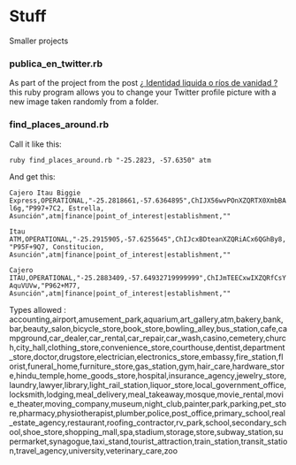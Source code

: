 # Stuff
Smaller projects

### publica_en_twitter.rb
As part of the project from the post [¿ Identidad liquida o ríos de vanidad ?](https://roberdam.com/riosdevanidad.html) this ruby program allows you to change your Twitter profile picture with a new image taken randomly from a folder.

### find_places_around.rb
Call it like this:  

`ruby find_places_around.rb "-25.2823, -57.6350" atm`  

And get this:

`Cajero Itau Biggie Express,OPERATIONAL,"-25.2818661,-57.6364895",ChIJX56wvPOnXZQRTX0XmbBAl6g,"P997+7C2, Estrella, Asunción",atm|finance|point_of_interest|establishment,""`

`Itau ATM,OPERATIONAL,"-25.2915905,-57.6255645",ChIJcxBDteanXZQRiACx6QGhBy8,"P95F+9Q7, Constitucion, Asunción",atm|finance|point_of_interest|establishment,""`

`Cajero ITAU,OPERATIONAL,"-25.2883409,-57.64932719999999",ChIJmTEECxwIXZQRfCsYAquVUVw,"P962+M77, Asunción",atm|finance|point_of_interest|establishment,""`

Types allowed :
accounting,airport,amusement_park,aquarium,art_gallery,atm,bakery,bank,bar,beauty_salon,bicycle_store,book_store,bowling_alley,bus_station,cafe,campground,car_dealer,car_rental,car_repair,car_wash,casino,cemetery,church,city_hall,clothing_store,convenience_store,courthouse,dentist,department_store,doctor,drugstore,electrician,electronics_store,embassy,fire_station,florist,funeral_home,furniture_store,gas_station,gym,hair_care,hardware_store,hindu_temple,home_goods_store,hospital,insurance_agency,jewelry_store,laundry,lawyer,library,light_rail_station,liquor_store,local_government_office,locksmith,lodging,meal_delivery,meal_takeaway,mosque,movie_rental,movie_theater,moving_company,museum,night_club,painter,park,parking,pet_store,pharmacy,physiotherapist,plumber,police,post_office,primary_school,real_estate_agency,restaurant,roofing_contractor,rv_park,school,secondary_school,shoe_store,shopping_mall,spa,stadium,storage,store,subway_station,supermarket,synagogue,taxi_stand,tourist_attraction,train_station,transit_station,travel_agency,university,veterinary_care,zoo
